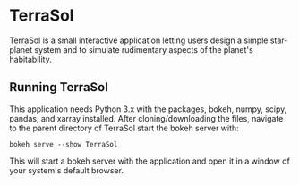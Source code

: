 # TerraSol

TerraSol is a small interactive application letting users design a simple
star-planet system and to simulate rudimentary aspects of the planet's
habitability.

## Running TerraSol

This application needs Python 3.x with the packages, bokeh, numpy,
scipy, pandas, and xarray installed. After cloning/downloading the files,
navigate to the parent directory of TerraSol start the bokeh
server with:

    bokeh serve --show TerraSol

This will start a bokeh server with the application and open it in
a window of your system's default browser.
